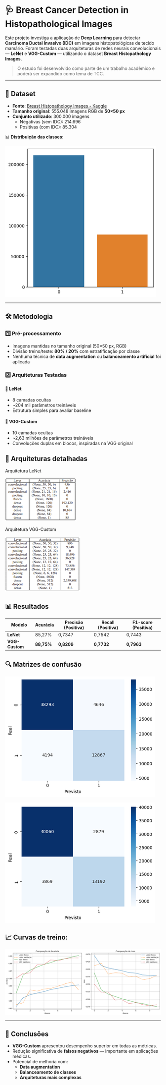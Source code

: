# 🩺 Breast Cancer Detection in Histopathological Images

Este projeto investiga a aplicação de **Deep Learning** para detectar **Carcinoma Ductal Invasivo (IDC)** em imagens histopatológicas de tecido mamário. Foram testadas duas arquiteturas de redes neurais convolucionais — **LeNet** e **VGG-Custom** — utilizando o dataset **Breast Histopathology Images**.

> O estudo foi desenvolvido como parte de um trabalho acadêmico e poderá ser expandido como tema de TCC.

---

## 📂 Dataset

- **Fonte**: [Breast Histopathology Images - Kaggle](https://www.kaggle.com/datasets/paultimothymooney/breast-histopathology-images)
- **Tamanho original**: 555.048 imagens RGB de **50×50 px**
- **Conjunto utilizado**: 300.000 imagens  
  - Negativas (sem IDC): 214.696  
  - Positivas (com IDC): 85.304  

📊 **Distribuição das classes:**

![Distribuição das classes](img/Distribuição_Dados.png)

---

## 🛠 Metodologia

### 1️⃣ Pré-processamento
- Imagens mantidas no tamanho original (50×50 px, RGB)
- Divisão treino/teste: **80% / 20%** com estratificação por classe
- Nenhuma técnica de **data augmentation** ou **balanceamento artificial** foi aplicada

### 2️⃣ Arquiteturas Testadas

#### 🧠 LeNet
- 8 camadas ocultas
- ~204 mil parâmetros treináveis
- Estrutura simples para avaliar baseline

#### 🧠 VGG-Custom
- 10 camadas ocultas
- ~2,63 milhões de parâmetros treináveis
- Convoluções duplas em blocos, inspiradas na VGG original


## 📐 Arquiteturas detalhadas

Arquitetura LeNet

![Arquitetura LeNet](img/Arquitetura_LeNet.png)

Arquitetura VGG-Custom

![Arquitetura VGG-Custom](img/Arquitetura_VGG.png)


## 📊 Resultados

| Modelo      | Acurácia | Precisão (Positiva) | Recall (Positiva) | F1-score (Positiva) |
|-------------|----------|--------------------|-------------------|---------------------|
| **LeNet**   | 85,27%   | 0,7347             | 0,7542            | 0,7443              |
| **VGG-Custom** | **88,75%** | **0,8209**         | **0,7732**        | **0,7963**          |


## 🔍 Matrizes de confusão

![Confusão LeNet](img/Matriz_LeNet.png)

![Confusão VGG](img/Matriz_VGG.png)


## 📈 Curvas de treino:
![Treinamento LeNet vs VGG](img/Loss&Acuracia_VS.png)

---

## 📌 Conclusões
- **VGG-Custom** apresentou desempenho superior em todas as métricas.
- Redução significativa de **falsos negativos** — importante em aplicações médicas.
- Potencial de melhoria com:
  - **Data augmentation**
  - **Balanceamento de classes**
  - **Arquiteturas mais complexas**
